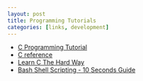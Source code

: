 ```yaml
---
layout: post
title: Programming Tutorials
categories: [links, development]
---
```


- [C Programming Tutorial](http://randu.org/tutorials/c/)
- [C reference](http://en.cppreference.com/w/c)
- [Learn C The Hard Way](http://c.learncodethehardway.org/book/)
- [Bash Shell Scripting - 10 Seconds Guide](http://www.aboutlinux.info/2005/10/10-seconds-guide-to-bash-shell.html)
